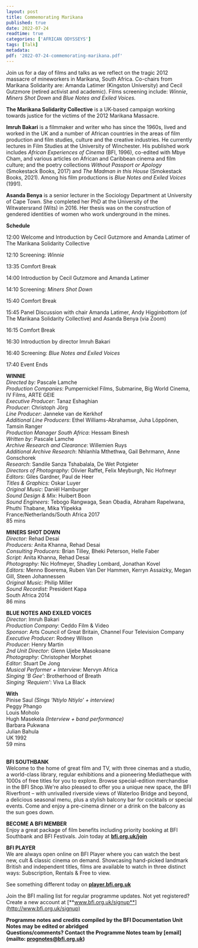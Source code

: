 ```yaml
---
layout: post
title: Commemorating Marikana
published: true
date: 2022-07-24
readtime: true
categories: ['AFRICAN ODYSSEYS']
tags: [Talk]
metadata: 
pdf: '2022-07-24-commemorating-marikana.pdf'
---
```


Join us for a day of films and talks as we reflect on the tragic 2012 massacre of mineworkers in Marikana, South Africa. Co-chairs from Marikana Solidarity are: Amanda Latimer (Kingston University) and Cecil Gutzmore (retired activist and academic). Films screening include: _Winnie_, _Miners Shot Down_ and _Blue Notes and Exiled Voices._

**The Marikana Solidarity Collective** is a UK-based campaign working towards justice for the victims of the 2012 Marikana Massacre.

**Imruh Bakari**  is a filmmaker and writer who has since the 1960s, lived and worked in the UK and a number of African countries in the areas of film production and film studies, culture and the creative industries. He currently lectures in Film Studies at the University of Winchester. His published work includes _African Experiences of Cinema_ (BFI, 1996), co-edited with Mbye Cham, and various articles on African and Caribbean cinema and film culture; and the poetry collections _Without Passport or Apology_ (Smokestack Books, 2017) and _The Madman in this House_ (Smokestack Books, 2021). Among his film productions is _Blue Notes and Exiled Voices_ (1991).

**Asanda Benya** is a senior lecturer in the Sociology Department at University of Cape Town. She completed her PhD at the University of the Witwatersrand (Wits) in 2016. Her thesis was on the construction of gendered identities of women who work underground in the mines.

**Schedule**  

12:00 Welcome and Introduction by Cecil Gutzmore and Amanda Latimer of The Marikana Solidarity Collective

12:10 Screening: _Winnie_

13:35 Comfort Break

14:00 Introduction by Cecil Gutzmore and Amanda Latimer

14:10 Screening: _Miners Shot Down_

15:40 Comfort Break

15:45 Panel Discussion with chair Amanda Latimer, Andy Higginbottom (of  
The Marikana Solidarity Collective) and Asanda Benya (via Zoom)

16:15 Comfort Break

16:30 Introduction by director Imruh Bakari

16:40 Screening: _Blue Notes and Exiled Voices_

17:40 Event Ends

  

**WINNIE**  
_Directed by:_ Pascale Lamche  
_Production Companies_: Pumpernickel Films, Submarine, Big World Cinema, IV Films, ARTE GEIE  
_Executive Producer_: Tanaz Eshaghian  
_Producer_: Christoph Jörg  
_Line Producer_: Janneke van de Kerkhof  
_Additional Line Producers_: Ethel Williams-Abrahamse, Juha Löppönen, Tamsin Ranger  
_Production Manager South Africa_: Hessam Binesh  
_Written by_: Pascale Lamche  
_Archive Research and Clearance_: Willemien Ruys  
_Additional Archive Research_: Nhlanhla Mthethwa, Gail Behrmann,  Anne Gonschorek  
_Research_: Sandile Sanza Tshabalala, De Wet Potgieter  
_Directors of Photography_: Olivier Raffet, Felix Meyburgh, Nic Hofmeyr  
_Editors_: Giles Gardner, Paul de Heer  
_Titles & Graphics:_ Oskar Luyer  
_Original Music_: Daniël Hamburger  
_Sound Design & Mix:_ Huibert Boon  
_Sound Engineers_: Tebogo Rangwaga, Sean Obadia, Abraham Rapelwana,  Phuthi Thabane, Mika Ylipekka  
France/Netherlands/South Africa 2017  
85 mins  

**MINERS SHOT DOWN**  
_Director:_ Rehad Desai  
_Producers:_ Anita Khanna, Rehad Desai  
_Consulting Producers:_ Brian Tilley, Bheki Peterson, Helle Faber  
_Script:_ Anita Khanna, Rehad Desai  
_Photography:_ Nic Hofmeyer, Shadley Lombard, Jonathan Kovel  
_Editors:_ Menno Boerema, Ruben Van Der Hammen, Kerryn Assaizky, Megan Gill, Steen Johannessen  
_Original Music:_ Philip Miller  
_Sound Recordist:_ President Kapa  
South Africa 2014  
86 mins  

**BLUE NOTES AND EXILED VOICES**  
_Director_: Imruh Bakari  
_Production Company_: Ceddo Film & Video  
_Sponsor_: Arts Council of Great Britain, Channel Four Television Company  
_Executive Producer_: Rodney Wilson  
_Producer_: Henry Martin  
_2nd Unit Director_: Glenn Ujebe Masokoane  
_Photography_: Christopher Morphet  
_Editor_: Stuart De Jong  
_Musical Performer + Interview_: Mervyn Africa  
_Singing ‘B Gee’_: Brotherhood of Breath  
_Singing ‘Requiem’_: Viva La Black  

**With**  
Pinise Saul _(Sings ‘Ntiylo Ntiylo’ + interview)_  
Peggy Phango  
Louis Moholo  
Hugh Masekela _(Interview + band performance)_  
Barbara Pukwana  
Julian Bahula  
UK 1992  
59 mins  
<br>

**BFI SOUTHBANK**  
Welcome to the home of great film and TV, with three cinemas and a studio, a world-class library, regular exhibitions and a pioneering Mediatheque with 1000s of free titles for you to explore. Browse special-edition merchandise in the BFI Shop.We&#39;re also pleased to offer you a unique new space, the BFI Riverfront – with unrivalled riverside views of Waterloo Bridge and beyond, a delicious seasonal menu, plus a stylish balcony bar for cocktails or special events. Come and enjoy a pre-cinema dinner or a drink on the balcony as the sun goes down.  

**BECOME A BFI MEMBER**  
Enjoy a great package of film benefits including priority booking at BFI Southbank and BFI Festivals. Join today at [**bfi.org.uk/join**](http://www.bfi.org.uk/join)  

**BFI PLAYER**  
 We are always open online on BFI Player where you can watch the best new, cult &amp; classic cinema on demand. Showcasing hand-picked landmark British and independent titles, films are available to watch in three distinct ways: Subscription, Rentals &amp; Free to view.  

See something different today on [**player.bfi.org.uk**](https://player.bfi.org.uk)  

Join the BFI mailing list for regular programme updates. Not yet registered? Create a new account at [**www.bfi.org.uk/signup**](http://www.bfi.org.uk/signup)

**Programme notes and credits compiled by the BFI Documentation Unit  
Notes may be edited or abridged  
Questions/comments? Contact the Programme Notes team by [email](mailto: prognotes@bfi.org.uk)**

